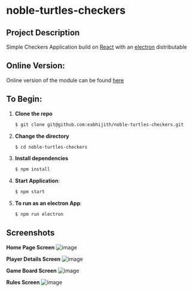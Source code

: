 # noble-turtles-checkers

## Project Description
Simple Checkers Application build on [React](https://github.com/facebook/create-react-app) with an [electron](https://github.com/electron/electron) distributable

## Online Version:
Online version of the module can be found [here](https://noble-turtles-checkers.vercel.app/)

## To Begin:

1. **Clone the repo**

   ```sh
   $ git clone git@github.com:eabhijith/noble-turtles-checkers.git
   ```

2. **Change the directory**

   ```sh
   $ cd noble-turtles-checkers
   ```

3. **Install dependencies**

   ```sh
   $ npm install
   ```

4. **Start Application**:

   ```sh
   $ npm start
   ```

5. **To run as an electron App**:

   ```sh
   $ npm run electron
   ```
   
   
## Screenshots

**Home Page Screen**
   ![image](https://user-images.githubusercontent.com/17565188/140895822-e5abac38-0e0b-4511-a4c8-68e6369af716.png)
 

**Player Details Screen**
   ![image](https://user-images.githubusercontent.com/17565188/140895947-50461c6a-7a48-42c2-ab50-01c74f14a999.png)
   
**Game Board Screen**
   ![image](https://user-images.githubusercontent.com/17565188/140896069-c4eaa5aa-8315-4d14-98b7-07c876b41af0.png)
   
**Rules Screen**
   ![image](https://user-images.githubusercontent.com/17565188/140896195-15406319-c31a-4b37-993a-c47f82a3ee8b.png)

 

